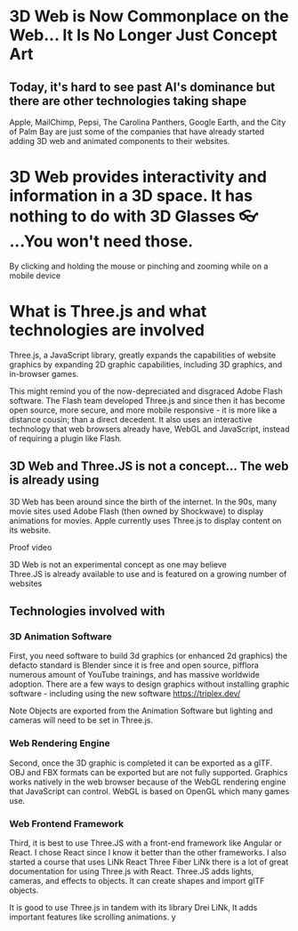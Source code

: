 # 3D Web is Now Commonplace on the Web... It Is No Longer Just Concept Art

## Today, it's hard to see past AI's dominance but there are other technologies taking shape

Apple, MailChimp, Pepsi, The Carolina Panthers, Google Earth, and the City of Palm Bay are just some of the companies that have already started adding 3D web and animated components to their websites.

# 3D Web provides interactivity and information in a 3D space. It has nothing to do with 3D Glasses 👓 ...You won't need those.

By clicking and holding the mouse or pinching and zooming while on a mobile device

# What is Three.js and what technologies are involved

Three.js, a JavaScript library, greatly expands the capabilities of website graphics by expanding 2D graphic capabilities, including 3D graphics, and in-browser games.

This might remind you of the now-depreciated and disgraced Adobe Flash software. The Flash team developed Three.js and since then it has become open source, more secure, and more mobile responsive - it is more like a distance cousin; than a direct decedent. It also uses an interactive technology that web browsers already have, WebGL and JavaScript, instead of requiring a plugin like Flash.

## 3D Web and Three.JS is not a concept… The web is already using

3D Web has been around since the birth of the internet. In the 90s, many movie sites used Adobe Flash (then owned by Shockwave) to display animations for movies. Apple currently uses Three.js to display content on its website.

Proof video

3D Web is not an experimental concept as one may believe  
Three.JS is already available to use and is featured on a growing number of websites

## Technologies involved with

### 3D Animation Software

First, you need software to build 3d graphics (or enhanced 2d graphics) the defacto standard is Blender since it is free and open source, pifflora numerous amount of YouTube trainings, and has massive worldwide adoption. There are a few ways to design graphics without installing graphic software - including using the new software https://triplex.dev/

Note Objects are exported from the Animation Software but lighting and cameras will need to be set in Three.js.

### Web Rendering Engine

Second, once the 3D graphic is completed it can be exported as a glTF. OBJ and FBX formats can be exported but are not fully supported. Graphics works natively in the web browser because of the WebGL rendering engine that JavaScript can control. WebGL is based on OpenGL which many games use.

### Web Frontend Framework

Third, it is best to use Three.JS with a front-end framework like Angular or React. I chose React since I know it better than the other frameworks. I also started a course that uses LiNk React Three Fiber LiNk there is a lot of great documentation for using Three.js with React. Three.JS adds lights, cameras, and effects to objects. It can create shapes and import glTF objects.

It is good to use Three.js in tandem with its library Drei LiNk, It adds important features like scrolling animations.
y
